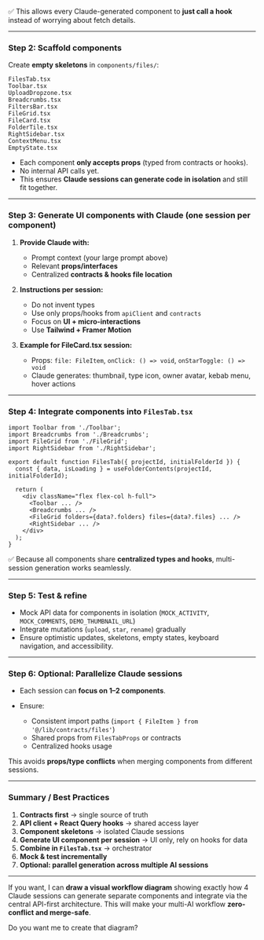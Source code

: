 
✅ This allows every Claude-generated component to **just call a hook** instead of worrying about fetch details.

---

### **Step 2: Scaffold components**

Create **empty skeletons** in `components/files/`:

```
FilesTab.tsx
Toolbar.tsx
UploadDropzone.tsx
Breadcrumbs.tsx
FiltersBar.tsx
FileGrid.tsx
FileCard.tsx
FolderTile.tsx
RightSidebar.tsx
ContextMenu.tsx
EmptyState.tsx
```

* Each component **only accepts props** (typed from contracts or hooks).
* No internal API calls yet.
* This ensures **Claude sessions can generate code in isolation** and still fit together.

---

### **Step 3: Generate UI components with Claude (one session per component)**

1. **Provide Claude with:**

   * Prompt context (your large prompt above)
   * Relevant **props/interfaces**
   * Centralized **contracts & hooks file location**
2. **Instructions per session:**

   * Do not invent types
   * Use only props/hooks from `apiClient` and `contracts`
   * Focus on **UI + micro-interactions**
   * Use **Tailwind + Framer Motion**
3. **Example for FileCard.tsx session:**

   * Props: `file: FileItem`, `onClick: () => void`, `onStarToggle: () => void`
   * Claude generates: thumbnail, type icon, owner avatar, kebab menu, hover actions

---

### **Step 4: Integrate components into `FilesTab.tsx`**

```tsx
import Toolbar from './Toolbar';
import Breadcrumbs from './Breadcrumbs';
import FileGrid from './FileGrid';
import RightSidebar from './RightSidebar';

export default function FilesTab({ projectId, initialFolderId }) {
  const { data, isLoading } = useFolderContents(projectId, initialFolderId);

  return (
    <div className="flex flex-col h-full">
      <Toolbar ... />
      <Breadcrumbs ... />
      <FileGrid folders={data?.folders} files={data?.files} ... />
      <RightSidebar ... />
    </div>
  );
}
```

✅ Because all components share **centralized types and hooks**, multi-session generation works seamlessly.

---

### **Step 5: Test & refine**

* Mock API data for components in isolation (`MOCK_ACTIVITY`, `MOCK_COMMENTS`, `DEMO_THUMBNAIL_URL`)
* Integrate mutations (`upload`, `star`, `rename`) gradually
* Ensure optimistic updates, skeletons, empty states, keyboard navigation, and accessibility.

---

### **Step 6: Optional: Parallelize Claude sessions**

* Each session can **focus on 1–2 components**.
* Ensure:

  * Consistent import paths (`import { FileItem } from '@/lib/contracts/files'`)
  * Shared props from `FilesTabProps` or contracts
  * Centralized hooks usage

This avoids **props/type conflicts** when merging components from different sessions.

---

### **Summary / Best Practices**

1. **Contracts first** → single source of truth
2. **API client + React Query hooks** → shared access layer
3. **Component skeletons** → isolated Claude sessions
4. **Generate UI component per session** → UI only, rely on hooks for data
5. **Combine in `FilesTab.tsx`** → orchestrator
6. **Mock & test incrementally**
7. **Optional: parallel generation across multiple AI sessions**

---

If you want, I can **draw a visual workflow diagram** showing exactly how 4 Claude sessions can generate separate components and integrate via the central API-first architecture. This will make your multi-AI workflow **zero-conflict and merge-safe**.

Do you want me to create that diagram?
